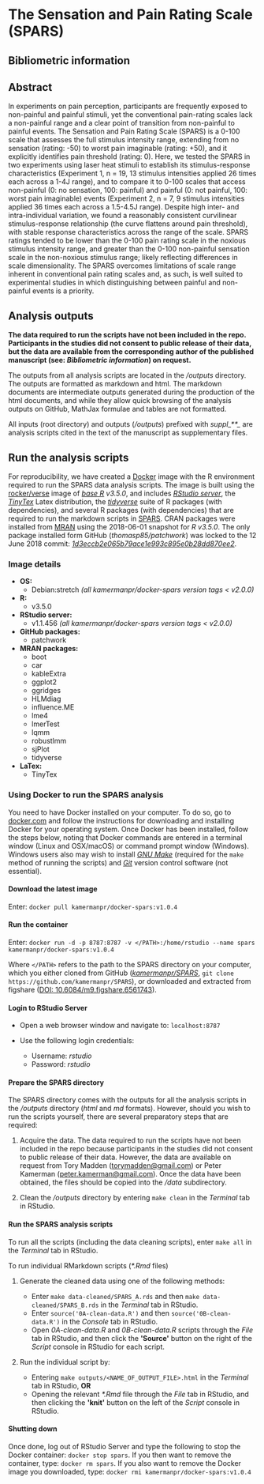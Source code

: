 # The Sensation and Pain Rating Scale (SPARS)

## Bibliometric information


## Abstract

In experiments on pain perception, participants are frequently exposed to non-painful and painful stimuli, yet the conventional pain-rating scales lack a non-painful range and a clear point of transition from non-painful to painful events. The Sensation and Pain Rating Scale (SPARS) is a 0-100 scale that assesses the full stimulus intensity range, extending from no sensation (rating: -50) to worst pain imaginable (rating: +50), and it explicitly identifies pain threshold (rating: 0).  Here, we tested the SPARS in two experiments using laser heat stimuli to establish its stimulus-response characteristics (Experiment 1, n = 19, 13 stimulus intensities applied 26 times each across a 1-4J range), and to compare it to 0-100 scales that access non-painful (0: no sensation, 100: painful) and painful (0: not painful, 100: worst pain imaginable) events (Experiment 2, n = 7, 9 stimulus intensities applied 36 times each across a 1.5-4.5J range). Despite high inter- and intra-individual variation, we found a reasonably consistent curvilinear stimulus-response relationship (the curve flattens around pain threshold), with stable response characteristics across the range of the scale.  SPARS ratings tended to be lower than the 0-100 pain rating scale in the noxious stimulus intensity range, and greater than the 0-100 non-painful sensation scale in the non-noxious stimulus range; likely reflecting differences in scale dimensionality. The SPARS overcomes limitations of scale range inherent in conventional pain rating scales and, as such, is well suited to experimental studies in which distinguishing between painful and non-painful events is a priority.

## Analysis outputs

**The data required to run the scripts have not been included in the repo. Participants in the studies did not consent to public release of their data, but the data are available from the corresponding author of the published manuscript (see: _Bibliometric information_) on request.**

The outputs from all analysis scripts are located in the _/outputs_ directory. The outputs are formatted as markdown and html. The markdown documents are intermediate outputs generated during the production of the html documents, and while they allow quick browsing of the analysis outputs on GitHub, MathJax formulae and tables are not formatted. 

All inputs (root directory) and outputs (_/outputs_) prefixed with _suppl\_\*\*\__ are analysis scripts cited in the text of the manuscript as supplementary files. 

## Run the analysis scripts

For reproducibility, we have created a [Docker](https://www.docker.com) image with the R environment required to run the SPARS data analysis scripts. The image is built using the [rocker/verse](https://hub.docker.com/r/rocker/verse/) image of [_base R_](https://cran.r-project.org/) _v3.5.0_, and includes [_RStudio server_](https://www.rstudio.com/products/rstudio/#Server), the [_TinyTex_](https://yihui.name/tinytex/) Latex distribution, the [_tidyverse_](https://www.tidyverse.org/) suite of R packages (with dependencies), and several R packages (with dependencies) that are required to run the markdown scripts in [SPARS](https://github.com/kamermanpr/SPARS). CRAN packages were installed from [MRAN](https://mran.microsoft.com/timemachine) using the 2018-06-01 snapshot for _R v3.5.0_. The only package installed form GitHub (_thomasp85/patchwork_) was locked to the 12 June 2018 commit: [_1d3eccb2e065b79ace1e993c895e0b28dd870ee2_](https://github.com/thomasp85/patchwork/tree/1d3eccb2e065b79ace1e993c895e0b28dd870ee2).

### Image details
- **OS:**  
    - Debian:stretch _(all kamermanpr/docker-spars version tags < v2.0.0)_   
- **R:**  
    - v3.5.0   
- **RStudio server:**  
    - v1.1.456 _(all kamermanpr/docker-spars version tags < v2.0.0)_  
- **GitHub packages:**  
    - patchwork  
- **MRAN packages:**  
    - boot  
    - car  
    - kableExtra
    - ggplot2
    - ggridges
    - HLMdiag
    - influence.ME
    - lme4
    - lmerTest
    - lqmm
    - robustlmm
    - sjPlot
    - tidyverse 
- **LaTex:**   
    - TinyTex

### Using Docker to run the SPARS analysis

You need to have Docker installed on your computer. To do so, go to [docker.com](https://www.docker.com/community-edition#/download) and follow the instructions for downloading and installing Docker for your operating system. Once Docker has been installed, follow the steps below, noting that Docker commands are entered in a terminal window (Linux and OSX/macOS) or command prompt window (Windows). Windows users also may wish to install [_GNU Make_](http://gnuwin32.sourceforge.net/downlinks/make.php) (required for the `make` method of running the scripts) and [_Git_](https://gitforwindows.org/) version control software (not essential). 

#### Download the latest image

Enter: `docker pull kamermanpr/docker-spars:v1.0.4`

#### Run the container

Enter: `docker run -d -p 8787:8787 -v </PATH>:/home/rstudio --name spars kamermanpr/docker-spars:v1.0.4`

Where `</PATH>` refers to the path to the SPARS directory on your computer, which you either cloned from GitHub ([_kamermanpr/SPARS_](https://github.com/kamermanpr/SPARS), `git clone https://github.com/kamermanpr/SPARS`), or downloaded and extracted from figshare ([DOI: 10.6084/m9.figshare.6561743](https://doi.org/10.6084/m9.figshare.6561743)).

#### Login to RStudio Server

- Open a web browser window and navigate to: `localhost:8787`

- Use the following login credentials: 
    - Username: _rstudio_	
    - Password: _rstudio_
    
#### Prepare the SPARS directory

The SPARS directory comes with the outputs for all the analysis scripts in the _/outputs_ directory (_html_ and *md* formats). However, should you wish to run the scripts yourself, there are several preparatory steps that are required:  

1. Acquire the data. The data required to run the scripts have not been included in the repo because participants in the studies did not consent to public release of their data. However, the data are available on request from Tory Madden (torymadden@gmail.com) or Peter Kamerman (peter.kamerman@gmail.com). Once the data have been obtained, the files should be copied into the _/data_ subdirectory.

2. Clean the _/outputs_ directory by entering `make clean` in the _Terminal_ tab in RStudio.

#### Run the SPARS analysis scripts

To run all the scripts (including the data cleaning scripts), enter `make all` in the _Terminal_ tab in RStudio. 

To run individual RMarkdown scripts (_\*.Rmd_ files)

1. Generate the cleaned data using one of the following methods:  
    - Enter `make data-cleaned/SPARS_A.rds` and then `make data-cleaned/SPARS_B.rds` in the _Terminal_ tab in RStudio.  
    - Enter `source('0A-clean-data.R')` and then `source('0B-clean-data.R')` in the _Console_ tab in RStudio.  
    - Open _0A-clean-data.R_ and _0B-clean-data.R_ scripts through the _File_ tab in RStudio, and then click the **'Source'** button on the right of the _Script_ console in RStudio for each script.  
    
2. Run the individual script by:  
    - Entering `make outputs/<NAME_OF_OUTPUT_FILE>.html` in the _Terminal_ tab in RStudio, **OR**
    - Opening the relevant _\*.Rmd_ file through the _File_ tab in RStudio, and then clicking the **'knit'** button on the left of the _Script_ console in RStudio. 

#### Shutting down

Once done, log out of RStudio Server and type the following to stop the Docker container: `docker stop spars`. If you then want to remove the container, type: `docker rm spars`. If you also want to remove the Docker image you downloaded, type: `docker rmi kamermanpr/docker-spars:v1.0.4`
